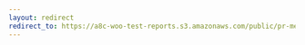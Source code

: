 ```yaml
---
layout: redirect
redirect_to: https://a8c-woo-test-reports.s3.amazonaws.com/public/pr-merge/38656/e2e/index.html
---
```

